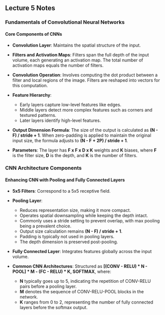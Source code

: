 ## Lecture 5 Notes

### Fundamentals of Convolutional Neural Networks

#### Core Components of CNNs

- **Convolution Layer**: Maintains the spatial structure of the input.

- **Filters and Activation Maps**: Filters span the full depth of the input volume, each generating an activation map. The total number of activation maps equals the number of filters.

- **Convolution Operation**: Involves computing the dot product between a filter and local regions of the image. Filters are reshaped into vectors for this computation.

- **Feature Hierarchy**:
  - Early layers capture low-level features like edges.
  - Middle layers detect more complex features such as corners and textured patterns.
  - Later layers identify high-level features.

- **Output Dimension Formula**: The size of the output is calculated as **(N - F) / stride + 1**. When zero-padding is applied to maintain the original input size, the formula adjusts to **(N - F + 2P) / stride + 1**.

- **Parameters**: The layer has **F x F x D x K** weights and **K** biases, where **F** is the filter size, **D** is the depth, and **K** is the number of filters.

### CNN Architecture Components

#### Enhancing CNN with Pooling and Fully Connected Layers

- **5x5 Filters**: Correspond to a 5x5 receptive field.

- **Pooling Layer**:
  - Reduces representation size, making it more compact.
  - Operates spatial downsampling while keeping the depth intact.
  - Commonly uses a stride setting to prevent overlap, with max pooling being a prevalent choice.
  - Output size calculation remains **(N - F) / stride + 1**.
  - Padding is typically not used in pooling layers.
  - The depth dimension is preserved post-pooling.

- **Fully Connected Layer**: Integrates features globally across the input volume.

- **Common CNN Architectures**: Structured as **[(CONV - RELU) * N - POOL] * M - (FC - RELU) * K, SOFTMAX**, where:
  - **N** typically goes up to 5, indicating the repetition of CONV-RELU pairs before a pooling layer.
  - **M** denotes the sequence of CONV-RELU-POOL blocks in the network.
  - **K** ranges from 0 to 2, representing the number of fully connected layers before the softmax output.
